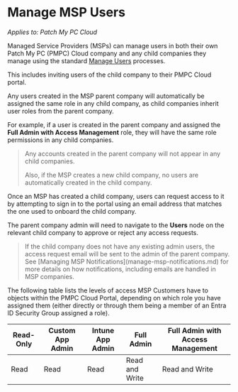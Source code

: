 # Manage MSP Users

_Applies to: Patch My PC Cloud_

Managed Service Providers (MSPs) can manage users in both their own Patch My PC (PMPC) Cloud company and any child companies they manage using the standard [Manage Users](../../cloud-administration/manage-cloud-users/) processes.

This includes inviting users of the child company to their PMPC Cloud portal.

Any users created in the MSP parent company will automatically be assigned the same role in any child company, as child companies inherit user roles from the parent company.

For example, if a user is created in the parent company and assigned the **Full Admin with Access Management** role, they will have the same role permissions in any child companies.

<blockquote class="wp-block-quote is-note">
<p>Any accounts created in the parent company will not appear in any child companies.</p>
<p>Also, if the MSP creates a new child company, no users are automatically created in the child company.</p>
</blockquote>

Once an MSP has created a child company, users can request access to it by attempting to sign in to the portal using an email address that matches the one used to onboard the child company.

The parent company admin will need to navigate to the **Users** node on the relevant child company to approve or reject any access requests.

<blockquote class="wp-block-quote is-note">
<p>If the child company does not have any existing admin users, the access request email will be sent to the admin of the parent company. See [Managing MSP Notifications](manage-msp-notifications.md) for more details on how notifications, including emails are handled in MSP companies.</p>
</blockquote>

The following table lists the levels of access MSP Customers have to objects within the PMPC Cloud Portal, depending on which role you have assigned them (either directly or through them being a member of an Entra ID Security Group assigned a role).

| Read-Only | Custom App Admin | Intune App Admin | Full Admin     | Full Admin with Access Management |
| --------- | ---------------- | ---------------- | -------------- | --------------------------------- |
| Read      | Read             | Read             | Read and Write | Read and Write                    |